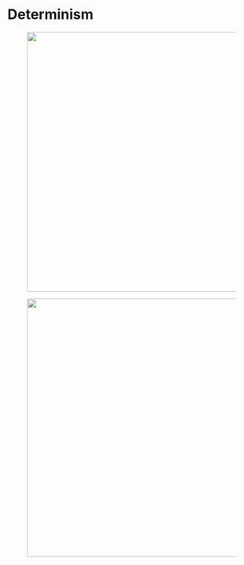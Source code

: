 # Determinism

<figure><img src="../../../../../../.gitbook/assets/Screenshot 2024-02-10 at 4.58.52 PM.png" alt="" width="528"><figcaption></figcaption></figure>

<figure><img src="../../../../../../.gitbook/assets/Screenshot 2024-02-10 at 4.59.13 PM.png" alt="" width="525"><figcaption></figcaption></figure>
